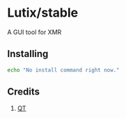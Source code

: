 # Lutix/stable
A GUI tool for XMR

## Installing
```bash
echo "No install command right now."
```

## Credits
1) [QT](https://doc.qt.io/)
